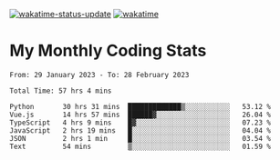 [![wakatime-status-update](https://github.com/noopurphalak/noopurphalak/workflows/wakatime-status-update/badge.svg)](https://github.com/noopurphalak/noopurphalak/actions/workflows/main.yml)
[![wakatime](https://wakatime.com/badge/user/80ace140-ef40-4fdd-b8ed-f3be3d2e1aea.svg)](https://wakatime.com/@80ace140-ef40-4fdd-b8ed-f3be3d2e1aea)

# My Monthly Coding Stats

<!--START_SECTION:waka-->

```text
From: 29 January 2023 - To: 28 February 2023

Total Time: 57 hrs 4 mins

Python       30 hrs 31 mins  █████████████▒░░░░░░░░░░░   53.12 %
Vue.js       14 hrs 57 mins  ██████▓░░░░░░░░░░░░░░░░░░   26.04 %
TypeScript   4 hrs 9 mins    █▓░░░░░░░░░░░░░░░░░░░░░░░   07.23 %
JavaScript   2 hrs 19 mins   █░░░░░░░░░░░░░░░░░░░░░░░░   04.04 %
JSON         2 hrs 1 min     █░░░░░░░░░░░░░░░░░░░░░░░░   03.54 %
Text         54 mins         ▒░░░░░░░░░░░░░░░░░░░░░░░░   01.59 %
```

<!--END_SECTION:waka-->
